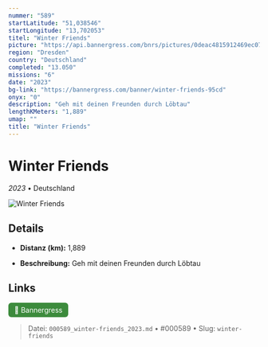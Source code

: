 ```yaml
---
nummer: "589"
startLatitude: "51,038546"
startLongitude: "13,702053"
titel: "Winter Friends"
picture: "https://api.bannergress.com/bnrs/pictures/0deac4815912469ec07e98a727543277"
region: "Dresden"
country: "Deutschland"
completed: "13.050"
missions: "6"
date: "2023"
bg-link: "https://bannergress.com/banner/winter-friends-95cd"
onyx: "0"
description: "Geh mit deinen Freunden durch Löbtau"
lengthKMeters: "1,889"
umap: ""
title: "Winter Friends"
---
```

# Winter Friends

*2023* • Deutschland

![Winter Friends](https://api.bannergress.com/bnrs/pictures/0deac4815912469ec07e98a727543277)

## Details
- **Distanz (km):** 1,889



- **Beschreibung:** Geh mit deinen Freunden durch Löbtau


## Links
<div style="margin-top: 0.5em;">
<a href="https://bannergress.com/banner/winter-friends-95cd" target="_blank" style="display:inline-block;margin-right:8px;padding:6px 12px;background-color:#3c8b3c;color:white;text-decoration:none;border-radius:6px;">🔗 Bannergress</a>

</div>


> Datei: `000589_winter-friends_2023.md` • #000589 • Slug: `winter-friends`
